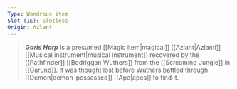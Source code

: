 ```yaml
---
Type: Wondrous item
Slot (1E): Slotless
Origin: Azlant
---
```


> ***Garls Harp*** is a presumed [[Magic item|magical]] [[Azlant|Azlanti]] [[Musical instrument|musical instrument]] recovered by the [[Pathfinder]] [[Bodriggan Wuthers]] from the [[Screaming Jungle]] in [[Garund]]. It was thought lost before Wuthers battled through [[Demon|demon-possessed]] [[Ape|apes]] to find it.







